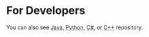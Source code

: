 For Developers
============
You can also see [Java](https://github.com/starlangsoftware/Hmm), [Python](https://github.com/starlangsoftware/Hmm-Py), [C#](https://github.com/starlangsoftware/Hmm-CS), or [C++](https://github.com/starlangsoftware/Hmm-CPP) repository.
